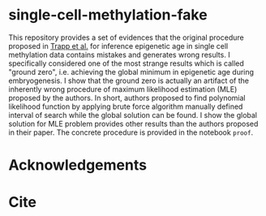 # single-cell-methylation-fake

This repository provides a set of evidences that the original procedure proposed in [Trapp et al.](https://www.nature.com/articles/s43587-021-00134-3) for inference epigenetic age in single cell methylation data contains mistakes and generates wrong results. I specifically considered one of the most strange results which is called "ground zero", i.e. achieving the global minimum in epigenetic age during embryogenesis. I show that the ground zero is actually an artifact of the inherently wrong procedure of maximum likelihood estimation (MLE) proposed by the authors. In short, authors proposed to find polynomial likelihood function by applying brute force algorithm manually defined interval of search while the global solution can be found. I show the global solution for MLE problem provides other results than the authors proposed in their paper. The concrete procedure is provided in the notebook `proof`.

# Acknowledgements

# Cite


